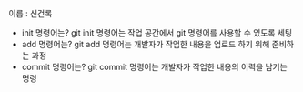 이름 : 신건록
- init 명령어는?
git init 명령어는 작업 공간에서 git 명령어를 사용할 수 있도록 세팅
- add 명령어는?
git add 명령어는 개발자가 작업한 내용을 업로드 하기 위해 준비하는 과정
- commit 명령어는?
git commit 명령어는 개발자가 작업한 내용의 이력을 남기는 명령
